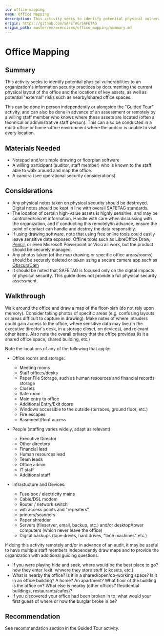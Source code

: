 ```yaml
---
id: office-mapping
name: Office Mapping
description: This activity seeks to identify potential physical vulnerabilities to an organization&#x27;s information security practices...
origin: https://github.com/SAFETAG/SAFETAG
origin_path: master/en/exercises/office_mapping/summary.md
---
```

# Office Mapping

## Summary

This activity seeks to identify potential physical vulnerabilities to an organization's information security practices by documenting the current physical layout of the office and the locations of key assets, as well as potential "external" risks such as nearby/shared office spaces.

This can be done in person independently or alongside the "Guided Tour" activity, and can also be done in advance of an assessment or remotely by a willing staff member who knows where these assets are located (often a technical or administrative staff person).  This can also be conducted in a multi-office or home-office environment where the auditor is unable to visit every location.


## Materials Needed

* Notepad and/or simple drawing or floorplan software
* A willing participant (auditor, staff member) who is known to the staff able to walk around and map the office.
* A camera (see operational security considerations)

## Considerations

* Any physical notes taken on physical security should be destroyed. Digital notes should be kept in line with overall SAFETAG standards.
* The location of certain high-value assets is highly sensitive, and may be controlled/secret information. Handle with care when discussing with the organization, and if conducting this remotely/in advance, ensure the point of contact can handle and destroy the data responsibly.
* If using drawing software, note that using free online tools could easily leave sensitive data exposed. Offline tools such as LibreOffice Draw, [Pencil](http://pencil.evolus.vn/Downloads.html), or even Microsoft Powerpoint or Visio all work, but the product should be securely managed.
* Any photos taken (of the map drawing or specific office areas/rooms) should be securely deleted or taken using a secure camera app such as [ObscuraCam](https://guardianproject.info/apps/obscuracam/)
* It should be noted that SAFETAG is focused only on the digital impacts of physical security.  This guide does not provide a full physical security assessment.

## Walkthrough

Walk around the office and draw a map of the floor-plan (do not rely upon memory). Consider taking photos of specific areas (e.g. confusing layouts or areas difficult to capture in drawing). Make notes of where intruders could gain access to the office, where sensitive data may live (in the executive director's desk, in a storage closet, on devices), and relevant other items.  Also note the overall privacy that the office provides (is it a shared office space, shared building, etc.)

Note the locations of any of the following that apply:

* Office rooms and storage:
  * Meeting rooms
  * Staff offices/desks
  * Paper File Storage, such as human resources and financial records storage
  * Closets
  * Safe room
  * Main entry to office
  * Additional Entry/Exit doors
  * Windows accessible to the outside (terraces, ground floor, etc.)
  * Fire escapes
  * Basement/Roof access

* People (staffing varies widely, adapt as relevant)
  * Executive Director
  * Other directors
  * Financial lead
  * Human resources lead
  * Team leads
  * Office admin
  * IT staff
  * Additional staff

* Infrastucture and Devices:
  * Fuse box / electricity mains
  * Cable/DSL modem
  * Router / network switch
  * wifi access points and "repeaters"
  * printers/scanners
  * Paper shredder
  * Servers (fileserver, email, backup, etc.) and/or desktop/tower computers (which never leave the office)
  * Digital backups (tape drives, hard drives, "time machines" etc.)


If doing this activity remotely and/or in advance of an audit, it may be useful to have multiple staff members independently draw maps and to provide the organization with additional guiding questions:

  * If you were playing hide and seek, where would be the best place to go?
  how they enter /exit, whwere they store stuff (clkosets, etc.)
  * What is nearby the office? Is it in a shared/open/co-working space? Is it in an office building? A home? An apartment? What floor of the building is the office on?  What else is nearby (other offices? Residential buildings, restaurants/cafes)?
  * If you discovered your office had been broken in to, what would your first guess of where or how the burglar broke in be?

## Recommendation

See recommendation section in the Guided Tour activity.
